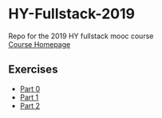 # HY-Fullstack-2019
Repo for the 2019 HY fullstack mooc course  
[Course Homepage](https://fullstackopen.com/)

## Exercises
- [Part 0](./part0/)
- [Part 1](./part1/)
- [Part 2](./part2/)
